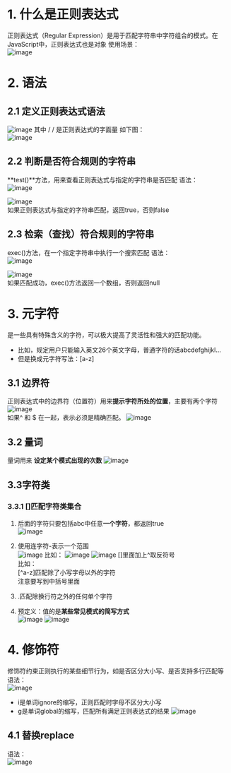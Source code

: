 # 1. 什么是正则表达式
正则表达式（Regular Expression）是用于匹配字符串中字符组合的模式。在JavaScript中，正则表达式也是对象
使用场景：  
![image](https://github.com/Happy-jianghui/Frontend-Learning/assets/98568967/5e438e97-18cc-494b-847d-c9c8640010fa)


# 2. 语法
## 2.1 定义正则表达式语法
![image](https://github.com/Happy-jianghui/Frontend-Learning/assets/98568967/eb78f40d-37a7-4960-9783-95c985a8f78c)
其中 / / 是正则表达式的字面量
如下图：  
![image](https://github.com/Happy-jianghui/Frontend-Learning/assets/98568967/0e9ad967-e243-4e79-a828-c5015f64937c)

## 2.2 判断是否符合规则的字符串
**test()**方法，用来查看正则表达式与指定的字符串是否匹配
语法：  
![image](https://github.com/Happy-jianghui/Frontend-Learning/assets/98568967/5fd28867-d406-48fd-be8e-aa414b7e1fb8)  

![image](https://github.com/Happy-jianghui/Frontend-Learning/assets/98568967/a22a85d2-2458-4140-aa38-2ce1c6ffc6cd)  
如果正则表达式与指定的字符串匹配，返回true，否则false

## 2.3 检索（查找）符合规则的字符串
exec()方法，在一个指定字符串中执行一个搜索匹配
语法：  
![image](https://github.com/Happy-jianghui/Frontend-Learning/assets/98568967/abd4dc55-9a9e-4f31-8281-e573276ec306)  

![image](https://github.com/Happy-jianghui/Frontend-Learning/assets/98568967/586fc32b-5ec3-4626-8a4b-290bc71a49c1)  
如果匹配成功，exec()方法返回一个数组，否则返回null  


# 3. 元字符
是一些具有特殊含义的字符，可以极大提高了灵活性和强大的匹配功能。  
 - 比如，规定用户只能输入英文26个英文字母，普通字符的话abcdefghijkl...
 - 但是换成元字符写法：[a-z]

## 3.1 边界符
正则表达式中的边界符（位置符）用来**提示字符所处的位置**，主要有两个字符
![image](https://github.com/Happy-jianghui/Frontend-Learning/assets/98568967/6d035014-5df9-4630-87fa-804a814846e5)  
如果^ 和 $ 在一起，表示必须是精确匹配。
![image](https://github.com/Happy-jianghui/Frontend-Learning/assets/98568967/bf84d14c-42fa-44ce-bd7e-bc656274872b)

## 3.2 量词
量词用来 **设定某个模式出现的次数**
![image](https://github.com/Happy-jianghui/Frontend-Learning/assets/98568967/a75690d2-69f4-4ca2-92fd-ce08a1612bb7)


## 3.3字符类
### 3.3.1 []匹配字符类集合
 1. 后面的字符只要包括abc中任意**一个字符**，都返回true  
 ![image](https://github.com/Happy-jianghui/Frontend-Learning/assets/98568967/9f2211fd-fc4f-4bc4-a535-fc9c0522a9f9)  

 2. 使用连字符-表示一个范围  
 ![image](https://github.com/Happy-jianghui/Frontend-Learning/assets/98568967/566d7273-0c1a-471a-92d8-c0a2d88bbe88)
 比如：
 ![image](https://github.com/Happy-jianghui/Frontend-Learning/assets/98568967/6f480491-80f3-4e96-8611-433a487a8b32)
 ![image](https://github.com/Happy-jianghui/Frontend-Learning/assets/98568967/cf230350-9253-48b2-aa73-82f360e1750e)
 []里面加上^取反符号  
 比如：  
 [^a-z]匹配除了小写字母以外的字符  
 注意要写到中括号里面  
 4. .匹配除换行符之外的任何单个字符
 5. 预定义：值的是**某些常见模式的简写方式**  
 ![image](https://github.com/Happy-jianghui/Frontend-Learning/assets/98568967/f5f635ce-faa3-4960-8498-27d255f07325)
 ![image](https://github.com/Happy-jianghui/Frontend-Learning/assets/98568967/2675abd2-1900-47b2-9920-a99d3c49871b)


# 4. 修饰符
修饰符约束正则执行的某些细节行为，如是否区分大小写、是否支持多行匹配等  
语法：  
![image](https://github.com/Happy-jianghui/Frontend-Learning/assets/98568967/40743032-1c25-4bc4-a544-da603aa46e26)
 - i是单词ignore的缩写，正则匹配时字母不区分大小写
 - g是单词global的缩写，匹配所有满足正则表达式的结果
![image](https://github.com/Happy-jianghui/Frontend-Learning/assets/98568967/2b9893e4-6cb5-4ab4-9e6c-f3d8a1595bea)


##  4.1 替换replace
语法：  
![image](https://github.com/Happy-jianghui/Frontend-Learning/assets/98568967/17b3129f-d372-46ed-b1c4-837b24d5d7f5)







 

